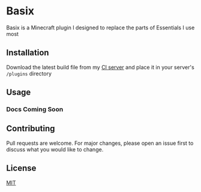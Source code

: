 # Basix

Basix is a Minecraft plugin I designed to replace the parts of Essentials I use most

## Installation

Download the latest build file from my [CI server](https://ci.brettbender.me/job/BasixPlugin/lastSuccessfulBuild/) and place it in your server's `/plugins` directory

## Usage

### Docs Coming Soon

## Contributing

Pull requests are welcome. For major changes, please open an issue first to discuss what you would like to change.

## License

[MIT](https://choosealicense.com/licenses/mit/)
